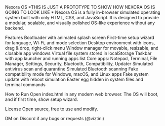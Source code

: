Nexora OS
*THIS IS JUST A PROTOTYPE TO SHOW HOW NEXORA OS IS GOING TO LOOK LIKE * Nexora OS is a fully in-browser simulated operating system built with only HTML, CSS, and JavaScript.
It is designed to provide a modular, scalable, and visually polished OS-like experience without any backend.

Features
Bootloader with animated splash screen
First-time setup wizard for language, Wi-Fi, and mode selection
Desktop environment with icons, drag & drop, right-click menu
Window manager for movable, resizable, and closable app windows
Virtual file system stored in localStorage
Taskbar with app launcher and running apps list
Core apps: Notepad, Terminal, File Manager, Settings, Security, Bluetooth, Compatibility, Updater
Simulated antivirus scan and quarantine
Simulated Bluetooth scanning
Fake compatibility mode for Windows, macOS, and Linux apps
Fake system update with reboot simulation
Easter egg hidden in system files and terminal commands

How to Run
Open index.html in any modern web browser.
The OS will boot, and if first time, show setup wizard.

License
Open source, free to use and modify.

DM on Discord if any bugs or requests (@viztini)
